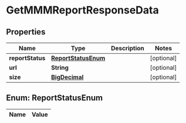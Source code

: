 

# GetMMMReportResponseData

## Properties

Name | Type | Description | Notes
------------ | ------------- | ------------- | -------------
**reportStatus** | [**ReportStatusEnum**](#ReportStatusEnum) |  |  [optional]
**url** | **String** |  |  [optional]
**size** | [**BigDecimal**](BigDecimal.md) |  |  [optional]


## Enum: ReportStatusEnum

Name | Value
---- | -----




